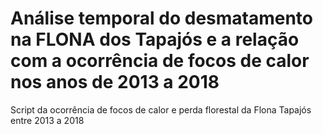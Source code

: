 # Análise temporal do desmatamento na FLONA dos Tapajós e a relação com a ocorrência de focos de calor nos anos de 2013 a 2018
Script da ocorrência de focos de calor e perda florestal da Flona Tapajós entre 2013 a 2018
